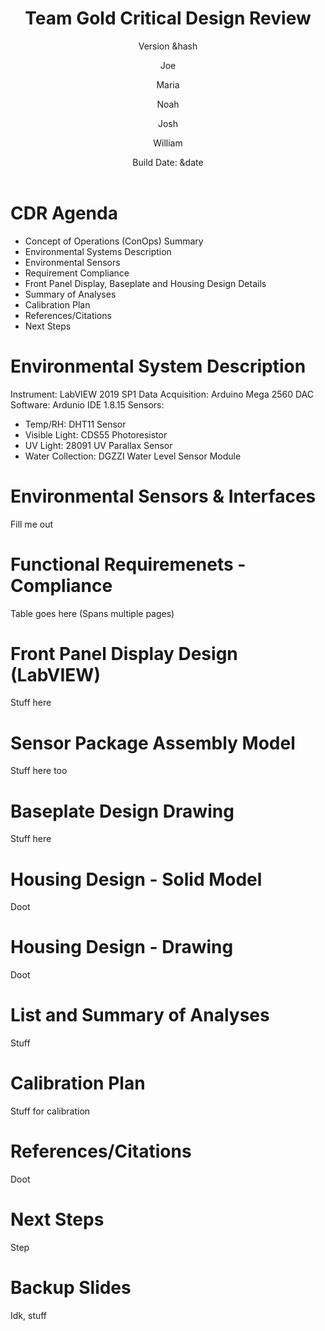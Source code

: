 ﻿---
title:
 - Team Gold Critical Design Review
subtitle:
 - Version &hash
author:
 - Joe
 - Maria
 - Noah
 - Josh
 - William
institute:
 - SNHU/CETA, EG-207
titlegraphic: resources/SNHU-CETA.png
theme: Madrid
navigation: frame
date: "Build Date: &date"
aspectratio: 1610
logo: resources/logo.png
fontsize: 8pt
---


# CDR Agenda

 - Concept of Operations (ConOps) Summary
 - Environmental Systems Description
 - Environmental Sensors
 - Requirement Compliance
 - Front Panel Display, Baseplate and Housing Design Details
 - Summary of Analyses
 - Calibration Plan
 - References/Citations
 - Next Steps


# Environmental System Description

Instrument: LabVIEW 2019 SP1
Data Acquisition: Arduino Mega 2560
DAC Software: Ardunio IDE 1.8.15
Sensors:
 - Temp/RH: DHT11 Sensor
 - Visible Light: CDS55 Photoresistor
 - UV Light: 28091 UV Parallax Sensor
 - Water Collection: DGZZI Water Level Sensor Module

# Environmental Sensors & Interfaces

Fill me out


# Functional Requiremenets - Compliance

Table goes here (Spans multiple pages)


# Front Panel Display Design (LabVIEW)

Stuff here


# Sensor Package Assembly Model

Stuff here too


# Baseplate Design Drawing

Stuff here


# Housing Design - Solid Model

Doot


# Housing Design - Drawing

Doot


# List and Summary of Analyses

Stuff


# Calibration Plan

Stuff for calibration


# References/Citations

Doot 


# Next Steps

Step


# Backup Slides

Idk, stuff
